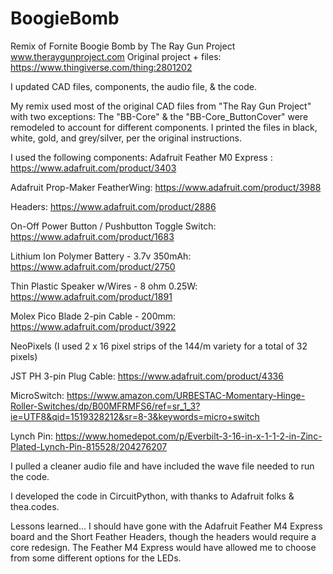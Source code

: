# BoogieBomb
Remix of Fornite Boogie Bomb by The Ray Gun Project www.theraygunproject.com
Original project + files: https://www.thingiverse.com/thing:2801202

I updated CAD files, components, the audio file, & the code.

My remix used most of the original CAD files from "The Ray Gun Project" with two exceptions:
The "BB-Core" & the "BB-Core_ButtonCover" were remodeled to account for different components. 
I printed the files in black, white, gold, and grey/silver, per the original instructions. 

I used the following components:
Adafruit Feather M0 Express : https://www.adafruit.com/product/3403

Adafruit Prop-Maker FeatherWing: https://www.adafruit.com/product/3988

Headers: https://www.adafruit.com/product/2886

On-Off Power Button / Pushbutton Toggle Switch: https://www.adafruit.com/product/1683

Lithium Ion Polymer Battery - 3.7v 350mAh: https://www.adafruit.com/product/2750

Thin Plastic Speaker w/Wires - 8 ohm 0.25W: https://www.adafruit.com/product/1891

Molex Pico Blade 2-pin Cable - 200mm: https://www.adafruit.com/product/3922

NeoPixels (I used 2 x 16 pixel strips of the 144/m variety for a total of 32 pixels)

JST PH 3-pin Plug Cable: https://www.adafruit.com/product/4336

MicroSwitch: https://www.amazon.com/URBESTAC-Momentary-Hinge-Roller-Switches/dp/B00MFRMFS6/ref=sr_1_3?ie=UTF8&qid=1519328212&sr=8-3&keywords=micro+switch

Lynch Pin: https://www.homedepot.com/p/Everbilt-3-16-in-x-1-1-2-in-Zinc-Plated-Lynch-Pin-815528/204276207

I pulled a cleaner audio file and have included the wave file needed to run the code.

I developed the code in CircuitPython, with thanks to Adafruit folks & thea.codes.

Lessons learned...
I should have gone with the Adafruit Feather M4 Express board and the Short Feather Headers, though the headers would require a core redesign. 
The Feather M4 Express would have allowed me to choose from some different options for the LEDs.
